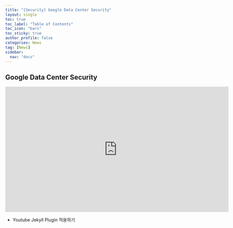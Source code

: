 ```yaml
---
title: "[Security] Google Data Center Security"
layout: single
toc: true
toc_label: "Table of Contents"
toc_icon: "bars"
toc_sticky: true
author_profile: false
categories: News
tag: [News]
sidebar:
  nav: "docs"
---
```


## Google Data Center Security
<iframe width="708" height="398" src="https://www.youtube.com/embed/kd33UVZhnAA" title="Google Data Center Security: 6 Layers Deep" frameborder="0" allow="accelerometer; autoplay; clipboard-write; encrypted-media; gyroscope; picture-in-picture" allowfullscreen></iframe>

- Youtube Jekyll Plugin 적용하기